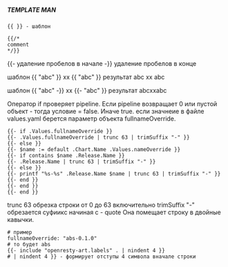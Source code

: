 ##### TEMPLATE MAN
```
{{ }} - шаблон

{{/*
comment
*/}}
```
{{-    удаление пробелов в начале
-}}    удаление пробелов в конце 

шаблон     {{ "abc" }}  xx {{ "abc" }}
результат  abc  xx abc

шаблон     {{ "abc" -}}  xx {{- "abc" }}
результат  abcxxabc

Оператор if проверяет pipeline. Если pipeline возвращает 0 или пустой объект - тогда условие = false. Иначе true.
если значнеие в  файле values.yaml 
берется параметр объекта fullnameOverride. 
```
{{- if .Values.fullnameOverride }}
{{- .Values.fullnameOverride | trunc 63 | trimSuffix "-" }}   
{{- else }}
{{- $name := default .Chart.Name .Values.nameOverride }}
{{- if contains $name .Release.Name }}
{{- .Release.Name | trunc 63 | trimSuffix "-" }}
{{- else }}
{{- printf "%s-%s" .Release.Name $name | trunc 63 | trimSuffix "-" }}
{{- end }}
{{- end }}
{{- end }}
```
trunc 63     обрезка строки от 0 до 63 включительно
trimSuffix   "-" обрезается суфиикс начиная с -
quote        Она помещает строку в двойные кавычки.
```
# пример 
fullnameOverride: "abs-0.1.0"
# то будет abs
{{- include "openresty-art.labels" . | nindent 4 }}
# | nindent 4 }} - формирует отступы 4 символа вначале строки 
```